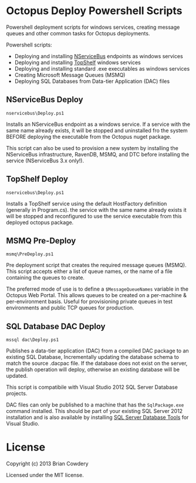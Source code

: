 Octopus Deploy Powershell Scripts
=================================

Powershell deployment scripts for windows services, creating message queues and other common tasks for Octopus deployments.

Powershell scripts:

* Deploying and installing [NServiceBus](http://particular.net/) endpoints as windows services
* Deploying and installing [TopShelf](http://topshelf-project.com/) windows services
* Deploying and installing standard .exe executables as windows services
* Creating Microsoft Message Queues (MSMQ) 
* Deploying SQL Databases from Data-tier Application (DAC) files


## NServiceBus Deploy

<code>nservicebus\Deploy.ps1</code>

Installs an NServiceBus endpoint as a windows service. If a service with the same name already exists, it will be stopped
and uninstalled fro the system BEFORE deploying the executable from the Octopus nuget package.

This script can also be used to provision a new system by installing the NServiceBus infrastructure, RavenDB, MSMQ, and 
DTC before installing the service (NServiceBus 3.x only!).


## TopShelf Deploy

<code>nservicebus\Deploy.ps1</code>

Installs a TopShelf service using the default HostFactory definition (generally in Program.cs).
the service with the same name already exists it will be stopped and reconfigured to use
the service executable from this deployed octopus package.


## MSMQ Pre-Deploy

<code>msmq\PreDeploy.ps1</code>

Pre deployment script that creates the required message queues (MSMQ). This script accepts
either a list of queue names, or the name of a file containing the queues to create.

The preferred mode of use is to define a <code>$MessageQueueNames</code> variable in the Octopus Web Portal. This allows
queues to be created on a per-machine & per-environment basis. Useful for provisioning private queues in test environments
and public TCP queues for production.


## SQL Database DAC Deploy

<code>mssql dac\Deploy.ps1</code>

Publishes a data-tier application (DAC) from a compiled DAC package to an existing 
SQL Database, Incrementally updating the database schema to match the source .dacpac
file. If the database does not exist on the server, the publish operation will deploy, 
otherwise an existing database will be updated.

This script is compatibile with Visual Studio 2012 SQL Server Database projects. 

DAC files can only be published to a machine that has the <code>SqlPackage.exe</code> command installed. This should be
part of your existing SQL Server 2012 installation and is also available by installing [SQL Server Database Tools](http://msdn.microsoft.com/en-us/data/tools.aspx) 
for Visual Studio. 




# License

Copyright (c) 2013 Brian Cowdery

Licensed under the MIT license.


